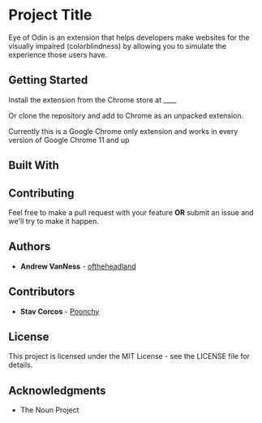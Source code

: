 # Project Title

Eye of Odin is an extension that helps developers make websites for the visually impaired (colorblindness) by allowing you to simulate the experience those users have.


## Getting Started

Install the extension from the Chrome store at ____

Or clone the repository and add to Chrome as an unpacked extension.

Currently this is a Google Chrome only extension and works in every version of Google Chrome 11 and up

## Built With


## Contributing

Feel free to make a pull request with your feature **OR** submit an issue and we'll try to make it happen.

## Authors

* **Andrew VanNess** - [oftheheadland](https://github.com/oftheheadland)

## Contributors

* **Stav Corcos** - [Poonchy](https://github.com/Poonchy)

## License

This project is licensed under the MIT License - see the LICENSE file for details.

## Acknowledgments

* The Noun Project
